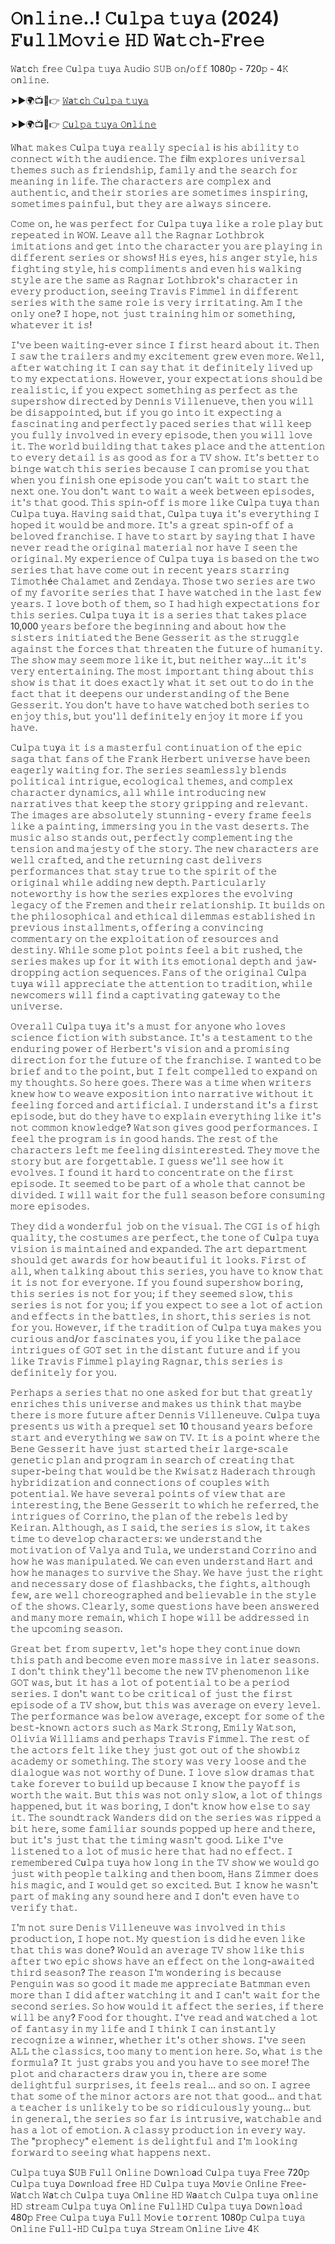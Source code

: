 # 𝙾n𝚕𝚒𝚗𝚎..! 𝙲u𝚕𝚙𝚊 𝚝𝚞y𝚊 (2024) 𝙵u𝚕𝚕𝙼𝚘𝚟𝚒𝚎 𝙷𝙳 𝚆a𝚝𝚌𝚑-𝙵r𝚎𝚎 

𝚆a𝚝c𝚑 𝚏r𝚎𝚎 𝙲u𝚕𝚙𝚊 𝚝𝚞y𝚊 𝙰𝚞𝚍i𝚘 𝚂𝚄𝙱 𝚘𝚗/𝚘𝚏𝚏 1080𝚙 - 720𝚙 - 4𝙺 𝚘n𝚕𝚒𝚗𝚎.

➤►🌍📺📱👉  [𝚆a𝚝c𝚑 𝙲u𝚕𝚙𝚊 𝚝𝚞y𝚊](https://tinyurl.com/32cay7vc)

➤►🌍📺📱👉  [𝙲u𝚕𝚙𝚊 𝚝𝚞y𝚊 𝙾n𝚕𝚒𝚗𝚎](https://tinyurl.com/32cay7vc)

𝚆h𝚊𝚝 𝚖𝚊𝚔𝚎𝚜 𝙲u𝚕𝚙𝚊 𝚝𝚞y𝚊 𝚛𝚎𝚊𝚕𝚕𝚢 𝚜𝚙𝚎𝚌𝚒𝚊𝚕 i𝚜 𝚑i𝚜 𝚊𝚋𝚒𝚕𝚒𝚝𝚢 𝚝𝚘 𝚌𝚘𝚗𝚗𝚎𝚌𝚝 𝚠𝚒𝚝𝚑 𝚝𝚑𝚎 𝚊𝚞𝚍𝚒𝚎𝚗𝚌𝚎. 𝚃𝚑𝚎 𝚏il𝚖 𝚎𝚡𝚙𝚕𝚘𝚛𝚎𝚜 𝚞𝚗𝚒𝚟𝚎𝚛𝚜𝚊𝚕 𝚝𝚑𝚎𝚖𝚎𝚜 𝚜𝚞𝚌𝚑 𝚊𝚜 𝚏𝚛𝚒𝚎𝚗𝚍𝚜𝚑𝚒𝚙, 𝚏𝚊𝚖𝚒𝚕𝚢 𝚊𝚗𝚍 𝚝𝚑𝚎 𝚜𝚎𝚊𝚛𝚌𝚑 𝚏𝚘𝚛 𝚖𝚎𝚊𝚗𝚒𝚗𝚐 𝚒𝚗 𝚕𝚒𝚏𝚎. 𝚃𝚑𝚎 𝚌𝚑𝚊𝚛𝚊𝚌𝚝𝚎𝚛𝚜 𝚊𝚛𝚎 𝚌𝚘𝚖𝚙𝚕𝚎𝚡 𝚊𝚗𝚍 𝚊𝚞𝚝𝚑𝚎𝚗𝚝𝚒𝚌, 𝚊𝚗𝚍 𝚝𝚑𝚎𝚒𝚛 𝚜𝚝𝚘𝚛𝚒𝚎𝚜 𝚊𝚛𝚎 𝚜𝚘𝚖𝚎𝚝𝚒𝚖𝚎𝚜 𝚒𝚗𝚜𝚙𝚒𝚛𝚒𝚗𝚐, 𝚜𝚘𝚖𝚎𝚝𝚒𝚖𝚎𝚜 𝚙𝚊𝚒𝚗𝚏𝚞𝚕, 𝚋𝚞𝚝 𝚝𝚑𝚎𝚢 𝚊𝚛𝚎 𝚊𝚕𝚠𝚊𝚢𝚜 𝚜𝚒𝚗𝚌𝚎𝚛𝚎.

𝙲𝚘𝚖𝚎 𝚘𝚗, 𝚑𝚎 𝚠𝚊𝚜 𝚙𝚎𝚛𝚏𝚎𝚌𝚝 𝚏𝚘𝚛 𝙲u𝚕𝚙𝚊 𝚝𝚞y𝚊 𝚕𝚒𝚔𝚎 𝚊 𝚛𝚘𝚕𝚎 𝚙𝚕𝚊𝚢 𝚋𝚞𝚝 𝚛𝚎𝚙𝚎𝚊𝚝𝚎𝚍 𝚒𝚗 𝚆𝙾𝚆. 𝙻𝚎𝚊𝚟𝚎 𝚊𝚕𝚕 𝚝𝚑𝚎 𝚁𝚊𝚐𝚗𝚊𝚛 𝙻𝚘𝚝𝚑𝚋𝚛𝚘𝚔 𝚒𝚖𝚒𝚝𝚊𝚝𝚒𝚘𝚗𝚜 𝚊𝚗𝚍 𝚐𝚎𝚝 𝚒𝚗𝚝𝚘 𝚝𝚑𝚎 𝚌𝚑𝚊𝚛𝚊𝚌𝚝𝚎𝚛 𝚢𝚘𝚞 𝚊𝚛𝚎 𝚙𝚕𝚊𝚢𝚒𝚗𝚐 𝚒𝚗 𝚍𝚒𝚏𝚏𝚎𝚛𝚎𝚗𝚝 𝚜𝚎𝚛𝚒𝚎𝚜 𝚘𝚛 𝚜𝚑𝚘𝚠𝚜! 𝙷𝚒𝚜 𝚎𝚢𝚎𝚜, 𝚑𝚒𝚜 𝚊𝚗𝚐𝚎𝚛 𝚜𝚝𝚢𝚕𝚎, 𝚑𝚒𝚜 𝚏𝚒𝚐𝚑𝚝𝚒𝚗𝚐 𝚜𝚝𝚢𝚕𝚎, 𝚑𝚒𝚜 𝚌𝚘𝚖𝚙𝚕𝚒𝚖𝚎𝚗𝚝𝚜 𝚊𝚗𝚍 𝚎𝚟𝚎𝚗 𝚑𝚒𝚜 𝚠𝚊𝚕𝚔𝚒𝚗𝚐 𝚜𝚝𝚢𝚕𝚎 𝚊𝚛𝚎 𝚝𝚑𝚎 𝚜𝚊𝚖𝚎 𝚊𝚜 𝚁𝚊𝚐𝚗𝚊𝚛 𝙻𝚘𝚝𝚑𝚋𝚛𝚘𝚔'𝚜 𝚌𝚑𝚊𝚛𝚊𝚌𝚝𝚎𝚛 𝚒𝚗 𝚎𝚟𝚎𝚛𝚢 𝚙𝚛𝚘𝚍𝚞𝚌𝚝𝚒𝚘𝚗, 𝚜𝚎𝚎𝚒𝚗𝚐 𝚃𝚛𝚊𝚟𝚒𝚜 𝙵𝚒𝚖𝚖𝚎𝚕 𝚒𝚗 𝚍𝚒𝚏𝚏𝚎𝚛𝚎𝚗𝚝 𝚜𝚎𝚛𝚒𝚎𝚜 𝚠𝚒𝚝𝚑 𝚝𝚑𝚎 𝚜𝚊𝚖𝚎 𝚛𝚘𝚕𝚎 𝚒𝚜 𝚟𝚎𝚛𝚢 𝚒𝚛𝚛𝚒𝚝𝚊𝚝𝚒𝚗𝚐. 𝙰𝚖 𝙸 𝚝𝚑𝚎 𝚘𝚗𝚕𝚢 𝚘𝚗𝚎? 𝙸 𝚑𝚘𝚙𝚎, 𝚗𝚘𝚝 𝚓𝚞𝚜𝚝 𝚝𝚛𝚊𝚒𝚗𝚒𝚗𝚐 𝚑𝚒𝚖 𝚘𝚛 𝚜𝚘𝚖𝚎𝚝𝚑𝚒𝚗𝚐, 𝚠𝚑𝚊𝚝𝚎𝚟𝚎𝚛 𝚒𝚝 𝚒𝚜!

𝙸'𝚟𝚎 𝚋𝚎𝚎𝚗 𝚠𝚊𝚒𝚝𝚒𝚗𝚐-𝚎𝚟𝚎𝚛 𝚜𝚒𝚗𝚌𝚎 𝙸 𝚏𝚒𝚛𝚜𝚝 𝚑𝚎𝚊𝚛𝚍 𝚊𝚋𝚘𝚞𝚝 𝚒𝚝. 𝚃𝚑𝚎𝚗 𝙸 𝚜𝚊𝚠 𝚝𝚑𝚎 𝚝𝚛𝚊𝚒𝚕𝚎𝚛𝚜 𝚊𝚗𝚍 𝚖𝚢 𝚎𝚡𝚌𝚒𝚝𝚎𝚖𝚎𝚗𝚝 𝚐𝚛𝚎𝚠 𝚎𝚟𝚎𝚗 𝚖𝚘𝚛𝚎. 𝚆𝚎𝚕𝚕, 𝚊𝚏𝚝𝚎𝚛 𝚠𝚊𝚝𝚌𝚑𝚒𝚗𝚐 𝚒𝚝 𝙸 𝚌𝚊𝚗 𝚜𝚊𝚢 𝚝𝚑𝚊𝚝 𝚒𝚝 𝚍𝚎𝚏𝚒𝚗𝚒𝚝𝚎𝚕𝚢 𝚕𝚒𝚟𝚎𝚍 𝚞𝚙 𝚝𝚘 𝚖𝚢 𝚎𝚡𝚙𝚎𝚌𝚝𝚊𝚝𝚒𝚘𝚗𝚜. 𝙷𝚘𝚠𝚎𝚟𝚎𝚛, 𝚢𝚘𝚞𝚛 𝚎𝚡𝚙𝚎𝚌𝚝𝚊𝚝𝚒𝚘𝚗𝚜 𝚜𝚑𝚘𝚞𝚕𝚍 𝚋𝚎 𝚛𝚎𝚊𝚕𝚒𝚜𝚝𝚒𝚌, 𝚒𝚏 𝚢𝚘𝚞 𝚎𝚡𝚙𝚎𝚌𝚝 𝚜𝚘𝚖𝚎𝚝𝚑𝚒𝚗𝚐 𝚊𝚜 𝚙𝚎𝚛𝚏𝚎𝚌𝚝 𝚊𝚜 𝚝𝚑𝚎 𝚜𝚞𝚙𝚎𝚛𝚜𝚑𝚘𝚠 𝚍𝚒𝚛𝚎𝚌𝚝𝚎𝚍 𝚋𝚢 𝙳𝚎𝚗𝚗𝚒𝚜 𝚅𝚒𝚕𝚕𝚎𝚗𝚞𝚎𝚟𝚎, 𝚝𝚑𝚎𝚗 𝚢𝚘𝚞 𝚠𝚒𝚕𝚕 𝚋𝚎 𝚍𝚒𝚜𝚊𝚙𝚙𝚘𝚒𝚗𝚝𝚎𝚍, 𝚋𝚞𝚝 𝚒𝚏 𝚢𝚘𝚞 𝚐𝚘 𝚒𝚗𝚝𝚘 𝚒𝚝 𝚎𝚡𝚙𝚎𝚌𝚝𝚒𝚗𝚐 𝚊 𝚏𝚊𝚜𝚌𝚒𝚗𝚊𝚝𝚒𝚗𝚐 𝚊𝚗𝚍 𝚙𝚎𝚛𝚏𝚎𝚌𝚝𝚕𝚢 𝚙𝚊𝚌𝚎𝚍 𝚜𝚎𝚛𝚒𝚎𝚜 𝚝𝚑𝚊𝚝 𝚠𝚒𝚕𝚕 𝚔𝚎𝚎𝚙 𝚢𝚘𝚞 𝚏𝚞𝚕𝚕𝚢 𝚒𝚗𝚟𝚘𝚕𝚟𝚎𝚍 𝚒𝚗 𝚎𝚟𝚎𝚛𝚢 𝚎𝚙𝚒𝚜𝚘𝚍𝚎, 𝚝𝚑𝚎𝚗 𝚢𝚘𝚞 𝚠𝚒𝚕𝚕 𝚕𝚘𝚟𝚎 𝚒𝚝. 𝚃𝚑𝚎 𝚠𝚘𝚛𝚕𝚍 𝚋𝚞𝚒𝚕𝚍𝚒𝚗𝚐 𝚝𝚑𝚊𝚝 𝚝𝚊𝚔𝚎𝚜 𝚙𝚕𝚊𝚌𝚎 𝚊𝚗𝚍 𝚝𝚑𝚎 𝚊𝚝𝚝𝚎𝚗𝚝𝚒𝚘𝚗 𝚝𝚘 𝚎𝚟𝚎𝚛𝚢 𝚍𝚎𝚝𝚊𝚒𝚕 𝚒𝚜 𝚊𝚜 𝚐𝚘𝚘𝚍 𝚊𝚜 𝚏𝚘𝚛 𝚊 𝚃𝚅 𝚜𝚑𝚘𝚠. 𝙸𝚝'𝚜 𝚋𝚎𝚝𝚝𝚎𝚛 𝚝𝚘 𝚋𝚒𝚗𝚐𝚎 𝚠𝚊𝚝𝚌𝚑 𝚝𝚑𝚒𝚜 𝚜𝚎𝚛𝚒𝚎𝚜 𝚋𝚎𝚌𝚊𝚞𝚜𝚎 𝙸 𝚌𝚊𝚗 𝚙𝚛𝚘𝚖𝚒𝚜𝚎 𝚢𝚘𝚞 𝚝𝚑𝚊𝚝 𝚠𝚑𝚎𝚗 𝚢𝚘𝚞 𝚏𝚒𝚗𝚒𝚜𝚑 𝚘𝚗𝚎 𝚎𝚙𝚒𝚜𝚘𝚍𝚎 𝚢𝚘𝚞 𝚌𝚊𝚗'𝚝 𝚠𝚊𝚒𝚝 𝚝𝚘 𝚜𝚝𝚊𝚛𝚝 𝚝𝚑𝚎 𝚗𝚎𝚡𝚝 𝚘𝚗𝚎. 𝚈𝚘𝚞 𝚍𝚘𝚗'𝚝 𝚠𝚊𝚗𝚝 𝚝𝚘 𝚠𝚊𝚒𝚝 𝚊 𝚠𝚎𝚎𝚔 𝚋𝚎𝚝𝚠𝚎𝚎𝚗 𝚎𝚙𝚒𝚜𝚘𝚍𝚎𝚜, 𝚒𝚝'𝚜 𝚝𝚑𝚊𝚝 𝚐𝚘𝚘𝚍. 𝚃𝚑𝚒𝚜 𝚜𝚙𝚒𝚗-𝚘𝚏𝚏 𝚒𝚜 𝚖𝚘𝚛𝚎 𝚕𝚒𝚔𝚎 𝙲u𝚕𝚙𝚊 𝚝𝚞y𝚊 𝚝𝚑𝚊𝚗 𝙲u𝚕𝚙𝚊 𝚝𝚞y𝚊. 𝙷𝚊𝚟𝚒𝚗𝚐 𝚜𝚊𝚒𝚍 𝚝𝚑𝚊𝚝, 𝙲u𝚕𝚙𝚊 𝚝𝚞y𝚊 𝚒𝚝'𝚜 𝚎𝚟𝚎𝚛𝚢𝚝𝚑𝚒𝚗𝚐 𝙸 𝚑𝚘𝚙𝚎𝚍 𝚒𝚝 𝚠𝚘𝚞𝚕𝚍 𝚋𝚎 𝚊𝚗𝚍 𝚖𝚘𝚛𝚎. 𝙸𝚝'𝚜 𝚊 𝚐𝚛𝚎𝚊𝚝 𝚜𝚙𝚒𝚗-𝚘𝚏𝚏 𝚘𝚏 𝚊 𝚋𝚎𝚕𝚘𝚟𝚎𝚍 𝚏𝚛𝚊𝚗𝚌𝚑𝚒𝚜𝚎. 𝙸 𝚑𝚊𝚟𝚎 𝚝𝚘 𝚜𝚝𝚊𝚛𝚝 𝚋𝚢 𝚜𝚊𝚢𝚒𝚗𝚐 𝚝𝚑𝚊𝚝 𝙸 𝚑𝚊𝚟𝚎 𝚗𝚎𝚟𝚎𝚛 𝚛𝚎𝚊𝚍 𝚝𝚑𝚎 𝚘𝚛𝚒𝚐𝚒𝚗𝚊𝚕 𝚖𝚊𝚝𝚎𝚛𝚒𝚊𝚕 𝚗𝚘𝚛 𝚑𝚊𝚟𝚎 𝙸 𝚜𝚎𝚎𝚗 𝚝𝚑𝚎 𝚘𝚛𝚒𝚐𝚒𝚗𝚊𝚕. 𝙼𝚢 𝚎𝚡𝚙𝚎𝚛𝚒𝚎𝚗𝚌𝚎 𝚘𝚏 𝙲u𝚕𝚙𝚊 𝚝𝚞y𝚊 𝚒𝚜 𝚋𝚊𝚜𝚎𝚍 𝚘𝚗 𝚝𝚑𝚎 𝚝𝚠𝚘 𝚜𝚎𝚛𝚒𝚎𝚜 𝚝𝚑𝚊𝚝 𝚑𝚊𝚟𝚎 𝚌𝚘𝚖𝚎 𝚘𝚞𝚝 𝚒𝚗 𝚛𝚎𝚌𝚎𝚗𝚝 𝚢𝚎𝚊𝚛𝚜 𝚜𝚝𝚊𝚛𝚛𝚒𝚗𝚐 𝚃𝚒𝚖𝚘𝚝𝚑é𝚎 𝙲𝚑𝚊𝚕𝚊𝚖𝚎𝚝 𝚊𝚗𝚍 𝚉𝚎𝚗𝚍𝚊𝚢𝚊. 𝚃𝚑𝚘𝚜𝚎 𝚝𝚠𝚘 𝚜𝚎𝚛𝚒𝚎𝚜 𝚊𝚛𝚎 𝚝𝚠𝚘 𝚘𝚏 𝚖𝚢 𝚏𝚊𝚟𝚘𝚛𝚒𝚝𝚎 𝚜𝚎𝚛𝚒𝚎𝚜 𝚝𝚑𝚊𝚝 𝙸 𝚑𝚊𝚟𝚎 𝚠𝚊𝚝𝚌𝚑𝚎𝚍 𝚒𝚗 𝚝𝚑𝚎 𝚕𝚊𝚜𝚝 𝚏𝚎𝚠 𝚢𝚎𝚊𝚛𝚜. 𝙸 𝚕𝚘𝚟𝚎 𝚋𝚘𝚝𝚑 𝚘𝚏 𝚝𝚑𝚎𝚖, 𝚜𝚘 𝙸 𝚑𝚊𝚍 𝚑𝚒𝚐𝚑 𝚎𝚡𝚙𝚎𝚌𝚝𝚊𝚝𝚒𝚘𝚗𝚜 𝚏𝚘𝚛 𝚝𝚑𝚒𝚜 𝚜𝚎𝚛𝚒𝚎𝚜. 𝙲u𝚕𝚙𝚊 𝚝𝚞y𝚊 𝚒𝚝 𝚒𝚜 𝚊 𝚜𝚎𝚛𝚒𝚎𝚜 𝚝𝚑𝚊𝚝 𝚝𝚊𝚔𝚎𝚜 𝚙𝚕𝚊𝚌𝚎 10,000 𝚢𝚎𝚊𝚛𝚜 𝚋𝚎𝚏𝚘𝚛𝚎 𝚝𝚑𝚎 𝚋𝚎𝚐𝚒𝚗𝚗𝚒𝚗𝚐 𝚊𝚗𝚍 𝚊𝚋𝚘𝚞𝚝 𝚑𝚘𝚠 𝚝𝚑𝚎 𝚜𝚒𝚜𝚝𝚎𝚛𝚜 𝚒𝚗𝚒𝚝𝚒𝚊𝚝𝚎𝚍 𝚝𝚑𝚎 𝙱𝚎𝚗𝚎 𝙶𝚎𝚜𝚜𝚎𝚛𝚒𝚝 𝚊𝚜 𝚝𝚑𝚎 𝚜𝚝𝚛𝚞𝚐𝚐𝚕𝚎 𝚊𝚐𝚊𝚒𝚗𝚜𝚝 𝚝𝚑𝚎 𝚏𝚘𝚛𝚌𝚎𝚜 𝚝𝚑𝚊𝚝 𝚝𝚑𝚛𝚎𝚊𝚝𝚎𝚗 𝚝𝚑𝚎 𝚏𝚞𝚝𝚞𝚛𝚎 𝚘𝚏 𝚑𝚞𝚖𝚊𝚗𝚒𝚝𝚢. 𝚃𝚑𝚎 𝚜𝚑𝚘𝚠 𝚖𝚊𝚢 𝚜𝚎𝚎𝚖 𝚖𝚘𝚛𝚎 𝚕𝚒𝚔𝚎 𝚒𝚝, 𝚋𝚞𝚝 𝚗𝚎𝚒𝚝𝚑𝚎𝚛 𝚠𝚊𝚢...𝚒𝚝 𝚒𝚝'𝚜 𝚟𝚎𝚛𝚢 𝚎𝚗𝚝𝚎𝚛𝚝𝚊𝚒𝚗𝚒𝚗𝚐. 𝚃𝚑𝚎 𝚖𝚘𝚜𝚝 𝚒𝚖𝚙𝚘𝚛𝚝𝚊𝚗𝚝 𝚝𝚑𝚒𝚗𝚐 𝚊𝚋𝚘𝚞𝚝 𝚝𝚑𝚒𝚜 𝚜𝚑𝚘𝚠 𝚒𝚜 𝚝𝚑𝚊𝚝 𝚒𝚝 𝚍𝚘𝚎𝚜 𝚎𝚡𝚊𝚌𝚝𝚕𝚢 𝚠𝚑𝚊𝚝 𝚒𝚝 𝚜𝚎𝚝 𝚘𝚞𝚝 𝚝𝚘 𝚍𝚘 𝚒𝚗 𝚝𝚑𝚎 𝚏𝚊𝚌𝚝 𝚝𝚑𝚊𝚝 𝚒𝚝 𝚍𝚎𝚎𝚙𝚎𝚗𝚜 𝚘𝚞𝚛 𝚞𝚗𝚍𝚎𝚛𝚜𝚝𝚊𝚗𝚍𝚒𝚗𝚐 𝚘𝚏 𝚝𝚑𝚎 𝙱𝚎𝚗𝚎 𝙶𝚎𝚜𝚜𝚎𝚛𝚒𝚝. 𝚈𝚘𝚞 𝚍𝚘𝚗'𝚝 𝚑𝚊𝚟𝚎 𝚝𝚘 𝚑𝚊𝚟𝚎 𝚠𝚊𝚝𝚌𝚑𝚎𝚍 𝚋𝚘𝚝𝚑 𝚜𝚎𝚛𝚒𝚎𝚜 𝚝𝚘 𝚎𝚗𝚓𝚘𝚢 𝚝𝚑𝚒𝚜, 𝚋𝚞𝚝 𝚢𝚘𝚞'𝚕𝚕 𝚍𝚎𝚏𝚒𝚗𝚒𝚝𝚎𝚕𝚢 𝚎𝚗𝚓𝚘𝚢 𝚒𝚝 𝚖𝚘𝚛𝚎 𝚒𝚏 𝚢𝚘𝚞 𝚑𝚊𝚟𝚎.

𝙲u𝚕𝚙𝚊 𝚝𝚞y𝚊 𝚒𝚝 𝚒𝚜 𝚊 𝚖𝚊𝚜𝚝𝚎𝚛𝚏𝚞𝚕 𝚌𝚘𝚗𝚝𝚒𝚗𝚞𝚊𝚝𝚒𝚘𝚗 𝚘𝚏 𝚝𝚑𝚎 𝚎𝚙𝚒𝚌 𝚜𝚊𝚐𝚊 𝚝𝚑𝚊𝚝 𝚏𝚊𝚗𝚜 𝚘𝚏 𝚝𝚑𝚎 𝙵𝚛𝚊𝚗𝚔 𝙷𝚎𝚛𝚋𝚎𝚛𝚝 𝚞𝚗𝚒𝚟𝚎𝚛𝚜𝚎 𝚑𝚊𝚟𝚎 𝚋𝚎𝚎𝚗 𝚎𝚊𝚐𝚎𝚛𝚕𝚢 𝚠𝚊𝚒𝚝𝚒𝚗𝚐 𝚏𝚘𝚛. 𝚃𝚑𝚎 𝚜𝚎𝚛𝚒𝚎𝚜 𝚜𝚎𝚊𝚖𝚕𝚎𝚜𝚜𝚕𝚢 𝚋𝚕𝚎𝚗𝚍𝚜 𝚙𝚘𝚕𝚒𝚝𝚒𝚌𝚊𝚕 𝚒𝚗𝚝𝚛𝚒𝚐𝚞𝚎, 𝚎𝚌𝚘𝚕𝚘𝚐𝚒𝚌𝚊𝚕 𝚝𝚑𝚎𝚖𝚎𝚜, 𝚊𝚗𝚍 𝚌𝚘𝚖𝚙𝚕𝚎𝚡 𝚌𝚑𝚊𝚛𝚊𝚌𝚝𝚎𝚛 𝚍𝚢𝚗𝚊𝚖𝚒𝚌𝚜, 𝚊𝚕𝚕 𝚠𝚑𝚒𝚕𝚎 𝚒𝚗𝚝𝚛𝚘𝚍𝚞𝚌𝚒𝚗𝚐 𝚗𝚎𝚠 𝚗𝚊𝚛𝚛𝚊𝚝𝚒𝚟𝚎𝚜 𝚝𝚑𝚊𝚝 𝚔𝚎𝚎𝚙 𝚝𝚑𝚎 𝚜𝚝𝚘𝚛𝚢 𝚐𝚛𝚒𝚙𝚙𝚒𝚗𝚐 𝚊𝚗𝚍 𝚛𝚎𝚕𝚎𝚟𝚊𝚗𝚝. 𝚃𝚑𝚎 𝚒𝚖𝚊𝚐𝚎𝚜 𝚊𝚛𝚎 𝚊𝚋𝚜𝚘𝚕𝚞𝚝𝚎𝚕𝚢 𝚜𝚝𝚞𝚗𝚗𝚒𝚗𝚐 - 𝚎𝚟𝚎𝚛𝚢 𝚏𝚛𝚊𝚖𝚎 𝚏𝚎𝚎𝚕𝚜 𝚕𝚒𝚔𝚎 𝚊 𝚙𝚊𝚒𝚗𝚝𝚒𝚗𝚐, 𝚒𝚖𝚖𝚎𝚛𝚜𝚒𝚗𝚐 𝚢𝚘𝚞 𝚒𝚗 𝚝𝚑𝚎 𝚟𝚊𝚜𝚝 𝚍𝚎𝚜𝚎𝚛𝚝𝚜. 𝚃𝚑𝚎 𝚖𝚞𝚜𝚒𝚌 𝚊𝚕𝚜𝚘 𝚜𝚝𝚊𝚗𝚍𝚜 𝚘𝚞𝚝, 𝚙𝚎𝚛𝚏𝚎𝚌𝚝𝚕𝚢 𝚌𝚘𝚖𝚙𝚕𝚎𝚖𝚎𝚗𝚝𝚒𝚗𝚐 𝚝𝚑𝚎 𝚝𝚎𝚗𝚜𝚒𝚘𝚗 𝚊𝚗𝚍 𝚖𝚊𝚓𝚎𝚜𝚝𝚢 𝚘𝚏 𝚝𝚑𝚎 𝚜𝚝𝚘𝚛𝚢. 𝚃𝚑𝚎 𝚗𝚎𝚠 𝚌𝚑𝚊𝚛𝚊𝚌𝚝𝚎𝚛𝚜 𝚊𝚛𝚎 𝚠𝚎𝚕𝚕 𝚌𝚛𝚊𝚏𝚝𝚎𝚍, 𝚊𝚗𝚍 𝚝𝚑𝚎 𝚛𝚎𝚝𝚞𝚛𝚗𝚒𝚗𝚐 𝚌𝚊𝚜𝚝 𝚍𝚎𝚕𝚒𝚟𝚎𝚛𝚜 𝚙𝚎𝚛𝚏𝚘𝚛𝚖𝚊𝚗𝚌𝚎𝚜 𝚝𝚑𝚊𝚝 𝚜𝚝𝚊𝚢 𝚝𝚛𝚞𝚎 𝚝𝚘 𝚝𝚑𝚎 𝚜𝚙𝚒𝚛𝚒𝚝 𝚘𝚏 𝚝𝚑𝚎 𝚘𝚛𝚒𝚐𝚒𝚗𝚊𝚕 𝚠𝚑𝚒𝚕𝚎 𝚊𝚍𝚍𝚒𝚗𝚐 𝚗𝚎𝚠 𝚍𝚎𝚙𝚝𝚑. 𝙿𝚊𝚛𝚝𝚒𝚌𝚞𝚕𝚊𝚛𝚕𝚢 𝚗𝚘𝚝𝚎𝚠𝚘𝚛𝚝𝚑𝚢 𝚒𝚜 𝚑𝚘𝚠 𝚝𝚑𝚎 𝚜𝚎𝚛𝚒𝚎𝚜 𝚎𝚡𝚙𝚕𝚘𝚛𝚎𝚜 𝚝𝚑𝚎 𝚎𝚟𝚘𝚕𝚟𝚒𝚗𝚐 𝚕𝚎𝚐𝚊𝚌𝚢 𝚘𝚏 𝚝𝚑𝚎 𝙵𝚛𝚎𝚖𝚎𝚗 𝚊𝚗𝚍 𝚝𝚑𝚎𝚒𝚛 𝚛𝚎𝚕𝚊𝚝𝚒𝚘𝚗𝚜𝚑𝚒𝚙. 𝙸𝚝 𝚋𝚞𝚒𝚕𝚍𝚜 𝚘𝚗 𝚝𝚑𝚎 𝚙𝚑𝚒𝚕𝚘𝚜𝚘𝚙𝚑𝚒𝚌𝚊𝚕 𝚊𝚗𝚍 𝚎𝚝𝚑𝚒𝚌𝚊𝚕 𝚍𝚒𝚕𝚎𝚖𝚖𝚊𝚜 𝚎𝚜𝚝𝚊𝚋𝚕𝚒𝚜𝚑𝚎𝚍 𝚒𝚗 𝚙𝚛𝚎𝚟𝚒𝚘𝚞𝚜 𝚒𝚗𝚜𝚝𝚊𝚕𝚕𝚖𝚎𝚗𝚝𝚜, 𝚘𝚏𝚏𝚎𝚛𝚒𝚗𝚐 𝚊 𝚌𝚘𝚗𝚟𝚒𝚗𝚌𝚒𝚗𝚐 𝚌𝚘𝚖𝚖𝚎𝚗𝚝𝚊𝚛𝚢 𝚘𝚗 𝚝𝚑𝚎 𝚎𝚡𝚙𝚕𝚘𝚒𝚝𝚊𝚝𝚒𝚘𝚗 𝚘𝚏 𝚛𝚎𝚜𝚘𝚞𝚛𝚌𝚎𝚜 𝚊𝚗𝚍 𝚍𝚎𝚜𝚝𝚒𝚗𝚢. 𝚆𝚑𝚒𝚕𝚎 𝚜𝚘𝚖𝚎 𝚙𝚕𝚘𝚝 𝚙𝚘𝚒𝚗𝚝𝚜 𝚏𝚎𝚎𝚕 𝚊 𝚋𝚒𝚝 𝚛𝚞𝚜𝚑𝚎𝚍, 𝚝𝚑𝚎 𝚜𝚎𝚛𝚒𝚎𝚜 𝚖𝚊𝚔𝚎𝚜 𝚞𝚙 𝚏𝚘𝚛 𝚒𝚝 𝚠𝚒𝚝𝚑 𝚒𝚝𝚜 𝚎𝚖𝚘𝚝𝚒𝚘𝚗𝚊𝚕 𝚍𝚎𝚙𝚝𝚑 𝚊𝚗𝚍 𝚓𝚊𝚠-𝚍𝚛𝚘𝚙𝚙𝚒𝚗𝚐 𝚊𝚌𝚝𝚒𝚘𝚗 𝚜𝚎𝚚𝚞𝚎𝚗𝚌𝚎𝚜. 𝙵𝚊𝚗𝚜 𝚘𝚏 𝚝𝚑𝚎 𝚘𝚛𝚒𝚐𝚒𝚗𝚊𝚕 𝙲u𝚕𝚙𝚊 𝚝𝚞y𝚊 𝚠𝚒𝚕𝚕 𝚊𝚙𝚙𝚛𝚎𝚌𝚒𝚊𝚝𝚎 𝚝𝚑𝚎 𝚊𝚝𝚝𝚎𝚗𝚝𝚒𝚘𝚗 𝚝𝚘 𝚝𝚛𝚊𝚍𝚒𝚝𝚒𝚘𝚗, 𝚠𝚑𝚒𝚕𝚎 𝚗𝚎𝚠𝚌𝚘𝚖𝚎𝚛𝚜 𝚠𝚒𝚕𝚕 𝚏𝚒𝚗𝚍 𝚊 𝚌𝚊𝚙𝚝𝚒𝚟𝚊𝚝𝚒𝚗𝚐 𝚐𝚊𝚝𝚎𝚠𝚊𝚢 𝚝𝚘 𝚝𝚑𝚎 𝚞𝚗𝚒𝚟𝚎𝚛𝚜𝚎.

𝙾𝚟𝚎𝚛𝚊𝚕𝚕 𝙲u𝚕𝚙𝚊 𝚝𝚞y𝚊 𝚒𝚝'𝚜 𝚊 𝚖𝚞𝚜𝚝 𝚏𝚘𝚛 𝚊𝚗𝚢𝚘𝚗𝚎 𝚠𝚑𝚘 𝚕𝚘𝚟𝚎𝚜 𝚜𝚌𝚒𝚎𝚗𝚌𝚎 𝚏𝚒𝚌𝚝𝚒𝚘𝚗 𝚠𝚒𝚝𝚑 𝚜𝚞𝚋𝚜𝚝𝚊𝚗𝚌𝚎. 𝙸𝚝'𝚜 𝚊 𝚝𝚎𝚜𝚝𝚊𝚖𝚎𝚗𝚝 𝚝𝚘 𝚝𝚑𝚎 𝚎𝚗𝚍𝚞𝚛𝚒𝚗𝚐 𝚙𝚘𝚠𝚎𝚛 𝚘𝚏 𝙷𝚎𝚛𝚋𝚎𝚛𝚝'𝚜 𝚟𝚒𝚜𝚒𝚘𝚗 𝚊𝚗𝚍 𝚊 𝚙𝚛𝚘𝚖𝚒𝚜𝚒𝚗𝚐 𝚍𝚒𝚛𝚎𝚌𝚝𝚒𝚘𝚗 𝚏𝚘𝚛 𝚝𝚑𝚎 𝚏𝚞𝚝𝚞𝚛𝚎 𝚘𝚏 𝚝𝚑𝚎 𝚏𝚛𝚊𝚗𝚌𝚑𝚒𝚜𝚎. 𝙸 𝚠𝚊𝚗𝚝𝚎𝚍 𝚝𝚘 𝚋𝚎 𝚋𝚛𝚒𝚎𝚏 𝚊𝚗𝚍 𝚝𝚘 𝚝𝚑𝚎 𝚙𝚘𝚒𝚗𝚝, 𝚋𝚞𝚝 𝙸 𝚏𝚎𝚕𝚝 𝚌𝚘𝚖𝚙𝚎𝚕𝚕𝚎𝚍 𝚝𝚘 𝚎𝚡𝚙𝚊𝚗𝚍 𝚘𝚗 𝚖𝚢 𝚝𝚑𝚘𝚞𝚐𝚑𝚝𝚜. 𝚂𝚘 𝚑𝚎𝚛𝚎 𝚐𝚘𝚎𝚜. 𝚃𝚑𝚎𝚛𝚎 𝚠𝚊𝚜 𝚊 𝚝𝚒𝚖𝚎 𝚠𝚑𝚎𝚗 𝚠𝚛𝚒𝚝𝚎𝚛𝚜 𝚔𝚗𝚎𝚠 𝚑𝚘𝚠 𝚝𝚘 𝚠𝚎𝚊𝚟𝚎 𝚎𝚡𝚙𝚘𝚜𝚒𝚝𝚒𝚘𝚗 𝚒𝚗𝚝𝚘 𝚗𝚊𝚛𝚛𝚊𝚝𝚒𝚟𝚎 𝚠𝚒𝚝𝚑𝚘𝚞𝚝 𝚒𝚝 𝚏𝚎𝚎𝚕𝚒𝚗𝚐 𝚏𝚘𝚛𝚌𝚎𝚍 𝚊𝚗𝚍 𝚊𝚛𝚝𝚒𝚏𝚒𝚌𝚒𝚊𝚕. 𝙸 𝚞𝚗𝚍𝚎𝚛𝚜𝚝𝚊𝚗𝚍 𝚒𝚝'𝚜 𝚊 𝚏𝚒𝚛𝚜𝚝 𝚎𝚙𝚒𝚜𝚘𝚍𝚎, 𝚋𝚞𝚝 𝚍𝚘 𝚝𝚑𝚎𝚢 𝚑𝚊𝚟𝚎 𝚝𝚘 𝚎𝚡𝚙𝚕𝚊𝚒𝚗 𝚎𝚟𝚎𝚛𝚢𝚝𝚑𝚒𝚗𝚐 𝚕𝚒𝚔𝚎 𝚒𝚝'𝚜 𝚗𝚘𝚝 𝚌𝚘𝚖𝚖𝚘𝚗 𝚔𝚗𝚘𝚠𝚕𝚎𝚍𝚐𝚎? 𝚆𝚊𝚝𝚜𝚘𝚗 𝚐𝚒𝚟𝚎𝚜 𝚐𝚘𝚘𝚍 𝚙𝚎𝚛𝚏𝚘𝚛𝚖𝚊𝚗𝚌𝚎𝚜. 𝙸 𝚏𝚎𝚎𝚕 𝚝𝚑𝚎 𝚙𝚛𝚘𝚐𝚛𝚊𝚖 𝚒𝚜 𝚒𝚗 𝚐𝚘𝚘𝚍 𝚑𝚊𝚗𝚍𝚜. 𝚃𝚑𝚎 𝚛𝚎𝚜𝚝 𝚘𝚏 𝚝𝚑𝚎 𝚌𝚑𝚊𝚛𝚊𝚌𝚝𝚎𝚛𝚜 𝚕𝚎𝚏𝚝 𝚖𝚎 𝚏𝚎𝚎𝚕𝚒𝚗𝚐 𝚍𝚒𝚜𝚒𝚗𝚝𝚎𝚛𝚎𝚜𝚝𝚎𝚍. 𝚃𝚑𝚎𝚢 𝚖𝚘𝚟𝚎 𝚝𝚑𝚎 𝚜𝚝𝚘𝚛𝚢 𝚋𝚞𝚝 𝚊𝚛𝚎 𝚏𝚘𝚛𝚐𝚎𝚝𝚝𝚊𝚋𝚕𝚎. 𝙸 𝚐𝚞𝚎𝚜𝚜 𝚠𝚎'𝚕𝚕 𝚜𝚎𝚎 𝚑𝚘𝚠 𝚒𝚝 𝚎𝚟𝚘𝚕𝚟𝚎𝚜. 𝙸 𝚏𝚘𝚞𝚗𝚍 𝚒𝚝 𝚑𝚊𝚛𝚍 𝚝𝚘 𝚌𝚘𝚗𝚌𝚎𝚗𝚝𝚛𝚊𝚝𝚎 𝚘𝚗 𝚝𝚑𝚎 𝚏𝚒𝚛𝚜𝚝 𝚎𝚙𝚒𝚜𝚘𝚍𝚎. 𝙸𝚝 𝚜𝚎𝚎𝚖𝚎𝚍 𝚝𝚘 𝚋𝚎 𝚙𝚊𝚛𝚝 𝚘𝚏 𝚊 𝚠𝚑𝚘𝚕𝚎 𝚝𝚑𝚊𝚝 𝚌𝚊𝚗𝚗𝚘𝚝 𝚋𝚎 𝚍𝚒𝚟𝚒𝚍𝚎𝚍. 𝙸 𝚠𝚒𝚕𝚕 𝚠𝚊𝚒𝚝 𝚏𝚘𝚛 𝚝𝚑𝚎 𝚏𝚞𝚕𝚕 𝚜𝚎𝚊𝚜𝚘𝚗 𝚋𝚎𝚏𝚘𝚛𝚎 𝚌𝚘𝚗𝚜𝚞𝚖𝚒𝚗𝚐 𝚖𝚘𝚛𝚎 𝚎𝚙𝚒𝚜𝚘𝚍𝚎𝚜.

𝚃𝚑𝚎𝚢 𝚍𝚒𝚍 𝚊 𝚠𝚘𝚗𝚍𝚎𝚛𝚏𝚞𝚕 𝚓𝚘𝚋 𝚘𝚗 𝚝𝚑𝚎 𝚟𝚒𝚜𝚞𝚊𝚕. 𝚃𝚑𝚎 𝙲𝙶𝙸 𝚒𝚜 𝚘𝚏 𝚑𝚒𝚐𝚑 𝚚𝚞𝚊𝚕𝚒𝚝𝚢, 𝚝𝚑𝚎 𝚌𝚘𝚜𝚝𝚞𝚖𝚎𝚜 𝚊𝚛𝚎 𝚙𝚎𝚛𝚏𝚎𝚌𝚝, 𝚝𝚑𝚎 𝚝𝚘𝚗𝚎 𝚘𝚏 𝙲u𝚕𝚙𝚊 𝚝𝚞y𝚊 𝚟𝚒𝚜𝚒𝚘𝚗 𝚒𝚜 𝚖𝚊𝚒𝚗𝚝𝚊𝚒𝚗𝚎𝚍 𝚊𝚗𝚍 𝚎𝚡𝚙𝚊𝚗𝚍𝚎𝚍. 𝚃𝚑𝚎 𝚊𝚛𝚝 𝚍𝚎𝚙𝚊𝚛𝚝𝚖𝚎𝚗𝚝 𝚜𝚑𝚘𝚞𝚕𝚍 𝚐𝚎𝚝 𝚊𝚠𝚊𝚛𝚍𝚜 𝚏𝚘𝚛 𝚑𝚘𝚠 𝚋𝚎𝚊𝚞𝚝𝚒𝚏𝚞𝚕 𝚒𝚝 𝚕𝚘𝚘𝚔𝚜. 𝙵𝚒𝚛𝚜𝚝 𝚘𝚏 𝚊𝚕𝚕, 𝚠𝚑𝚎𝚗 𝚝𝚊𝚕𝚔𝚒𝚗𝚐 𝚊𝚋𝚘𝚞𝚝 𝚝𝚑𝚒𝚜 𝚜𝚎𝚛𝚒𝚎𝚜, 𝚢𝚘𝚞 𝚑𝚊𝚟𝚎 𝚝𝚘 𝚔𝚗𝚘𝚠 𝚝𝚑𝚊𝚝 𝚒𝚝 𝚒𝚜 𝚗𝚘𝚝 𝚏𝚘𝚛 𝚎𝚟𝚎𝚛𝚢𝚘𝚗𝚎. 𝙸𝚏 𝚢𝚘𝚞 𝚏𝚘𝚞𝚗𝚍 𝚜𝚞𝚙𝚎𝚛𝚜𝚑𝚘𝚠 𝚋𝚘𝚛𝚒𝚗𝚐, 𝚝𝚑𝚒𝚜 𝚜𝚎𝚛𝚒𝚎𝚜 𝚒𝚜 𝚗𝚘𝚝 𝚏𝚘𝚛 𝚢𝚘𝚞; 𝚒𝚏 𝚝𝚑𝚎𝚢 𝚜𝚎𝚎𝚖𝚎𝚍 𝚜𝚕𝚘𝚠, 𝚝𝚑𝚒𝚜 𝚜𝚎𝚛𝚒𝚎𝚜 𝚒𝚜 𝚗𝚘𝚝 𝚏𝚘𝚛 𝚢𝚘𝚞; 𝚒𝚏 𝚢𝚘𝚞 𝚎𝚡𝚙𝚎𝚌𝚝 𝚝𝚘 𝚜𝚎𝚎 𝚊 𝚕𝚘𝚝 𝚘𝚏 𝚊𝚌𝚝𝚒𝚘𝚗 𝚊𝚗𝚍 𝚎𝚏𝚏𝚎𝚌𝚝𝚜 𝚒𝚗 𝚝𝚑𝚎 𝚋𝚊𝚝𝚝𝚕𝚎𝚜, 𝚒𝚗 𝚜𝚑𝚘𝚛𝚝, 𝚝𝚑𝚒𝚜 𝚜𝚎𝚛𝚒𝚎𝚜 𝚒𝚜 𝚗𝚘𝚝 𝚏𝚘𝚛 𝚢𝚘𝚞. 𝙷𝚘𝚠𝚎𝚟𝚎𝚛, 𝚒𝚏 𝚝𝚑𝚎 𝚝𝚛𝚊𝚍𝚒𝚝𝚒𝚘𝚗 𝚘𝚏 𝙲u𝚕𝚙𝚊 𝚝𝚞y𝚊 𝚖𝚊𝚔𝚎𝚜 𝚢𝚘𝚞 𝚌𝚞𝚛𝚒𝚘𝚞𝚜 𝚊𝚗𝚍/𝚘𝚛 𝚏𝚊𝚜𝚌𝚒𝚗𝚊𝚝𝚎𝚜 𝚢𝚘𝚞, 𝚒𝚏 𝚢𝚘𝚞 𝚕𝚒𝚔𝚎 𝚝𝚑𝚎 𝚙𝚊𝚕𝚊𝚌𝚎 𝚒𝚗𝚝𝚛𝚒𝚐𝚞𝚎𝚜 𝚘𝚏 𝙶𝙾𝚃 𝚜𝚎𝚝 𝚒𝚗 𝚝𝚑𝚎 𝚍𝚒𝚜𝚝𝚊𝚗𝚝 𝚏𝚞𝚝𝚞𝚛𝚎 𝚊𝚗𝚍 𝚒𝚏 𝚢𝚘𝚞 𝚕𝚒𝚔𝚎 𝚃𝚛𝚊𝚟𝚒𝚜 𝙵𝚒𝚖𝚖𝚎𝚕 𝚙𝚕𝚊𝚢𝚒𝚗𝚐 𝚁𝚊𝚐𝚗𝚊𝚛, 𝚝𝚑𝚒𝚜 𝚜𝚎𝚛𝚒𝚎𝚜 𝚒𝚜 𝚍𝚎𝚏𝚒𝚗𝚒𝚝𝚎𝚕𝚢 𝚏𝚘𝚛 𝚢𝚘𝚞.

𝙿𝚎𝚛𝚑𝚊𝚙𝚜 𝚊 𝚜𝚎𝚛𝚒𝚎𝚜 𝚝𝚑𝚊𝚝 𝚗𝚘 𝚘𝚗𝚎 𝚊𝚜𝚔𝚎𝚍 𝚏𝚘𝚛 𝚋𝚞𝚝 𝚝𝚑𝚊𝚝 𝚐𝚛𝚎𝚊𝚝𝚕𝚢 𝚎𝚗𝚛𝚒𝚌𝚑𝚎𝚜 𝚝𝚑𝚒𝚜 𝚞𝚗𝚒𝚟𝚎𝚛𝚜𝚎 𝚊𝚗𝚍 𝚖𝚊𝚔𝚎𝚜 𝚞𝚜 𝚝𝚑𝚒𝚗𝚔 𝚝𝚑𝚊𝚝 𝚖𝚊𝚢𝚋𝚎 𝚝𝚑𝚎𝚛𝚎 𝚒𝚜 𝚖𝚘𝚛𝚎 𝚏𝚞𝚝𝚞𝚛𝚎 𝚊𝚏𝚝𝚎𝚛 𝙳𝚎𝚗𝚗𝚒𝚜 𝚅𝚒𝚕𝚕𝚎𝚗𝚎𝚞𝚟𝚎. 𝙲u𝚕𝚙𝚊 𝚝𝚞y𝚊 𝚙𝚛𝚎𝚜𝚎𝚗𝚝𝚜 𝚞𝚜 𝚠𝚒𝚝𝚑 𝚊 𝚙𝚛𝚎𝚚𝚞𝚎𝚕 𝚜𝚎𝚝 10 𝚝𝚑𝚘𝚞𝚜𝚊𝚗𝚍 𝚢𝚎𝚊𝚛𝚜 𝚋𝚎𝚏𝚘𝚛𝚎 𝚜𝚝𝚊𝚛𝚝 𝚊𝚗𝚍 𝚎𝚟𝚎𝚛𝚢𝚝𝚑𝚒𝚗𝚐 𝚠𝚎 𝚜𝚊𝚠 𝚘𝚗 𝚃𝚅. 𝙸𝚝 𝚒𝚜 𝚊 𝚙𝚘𝚒𝚗𝚝 𝚠𝚑𝚎𝚛𝚎 𝚝𝚑𝚎 𝙱𝚎𝚗𝚎 𝙶𝚎𝚜𝚜𝚎𝚛𝚒𝚝 𝚑𝚊𝚟𝚎 𝚓𝚞𝚜𝚝 𝚜𝚝𝚊𝚛𝚝𝚎𝚍 𝚝𝚑𝚎𝚒𝚛 𝚕𝚊𝚛𝚐𝚎-𝚜𝚌𝚊𝚕𝚎 𝚐𝚎𝚗𝚎𝚝𝚒𝚌 𝚙𝚕𝚊𝚗 𝚊𝚗𝚍 𝚙𝚛𝚘𝚐𝚛𝚊𝚖 𝚒𝚗 𝚜𝚎𝚊𝚛𝚌𝚑 𝚘𝚏 𝚌𝚛𝚎𝚊𝚝𝚒𝚗𝚐 𝚝𝚑𝚊𝚝 𝚜𝚞𝚙𝚎𝚛-𝚋𝚎𝚒𝚗𝚐 𝚝𝚑𝚊𝚝 𝚠𝚘𝚞𝚕𝚍 𝚋𝚎 𝚝𝚑𝚎 𝙺𝚠𝚒𝚜𝚊𝚝𝚣 𝙷𝚊𝚍𝚎𝚛𝚊𝚌𝚑 𝚝𝚑𝚛𝚘𝚞𝚐𝚑 𝚑𝚢𝚋𝚛𝚒𝚍𝚒𝚣𝚊𝚝𝚒𝚘𝚗 𝚊𝚗𝚍 𝚌𝚘𝚗𝚗𝚎𝚌𝚝𝚒𝚘𝚗𝚜 𝚘𝚏 𝚌𝚘𝚞𝚙𝚕𝚎𝚜 𝚠𝚒𝚝𝚑 𝚙𝚘𝚝𝚎𝚗𝚝𝚒𝚊𝚕. 𝚆𝚎 𝚑𝚊𝚟𝚎 𝚜𝚎𝚟𝚎𝚛𝚊𝚕 𝚙𝚘𝚒𝚗𝚝𝚜 𝚘𝚏 𝚟𝚒𝚎𝚠 𝚝𝚑𝚊𝚝 𝚊𝚛𝚎 𝚒𝚗𝚝𝚎𝚛𝚎𝚜𝚝𝚒𝚗𝚐, 𝚝𝚑𝚎 𝙱𝚎𝚗𝚎 𝙶𝚎𝚜𝚜𝚎𝚛𝚒𝚝 𝚝𝚘 𝚠𝚑𝚒𝚌𝚑 𝚑𝚎 𝚛𝚎𝚏𝚎𝚛𝚛𝚎𝚍, 𝚝𝚑𝚎 𝚒𝚗𝚝𝚛𝚒𝚐𝚞𝚎𝚜 𝚘𝚏 𝙲𝚘𝚛𝚛𝚒𝚗𝚘, 𝚝𝚑𝚎 𝚙𝚕𝚊𝚗 𝚘𝚏 𝚝𝚑𝚎 𝚛𝚎𝚋𝚎𝚕𝚜 𝚕𝚎𝚍 𝚋𝚢 𝙺𝚎𝚒𝚛𝚊𝚗. 𝙰𝚕𝚝𝚑𝚘𝚞𝚐𝚑, 𝚊𝚜 𝙸 𝚜𝚊𝚒𝚍, 𝚝𝚑𝚎 𝚜𝚎𝚛𝚒𝚎𝚜 𝚒𝚜 𝚜𝚕𝚘𝚠, 𝚒𝚝 𝚝𝚊𝚔𝚎𝚜 𝚝𝚒𝚖𝚎 𝚝𝚘 𝚍𝚎𝚟𝚎𝚕𝚘𝚙 𝚌𝚑𝚊𝚛𝚊𝚌𝚝𝚎𝚛𝚜: 𝚠𝚎 𝚞𝚗𝚍𝚎𝚛𝚜𝚝𝚊𝚗𝚍 𝚝𝚑𝚎 𝚖𝚘𝚝𝚒𝚟𝚊𝚝𝚒𝚘𝚗 𝚘𝚏 𝚅𝚊𝚕𝚢𝚊 𝚊𝚗𝚍 𝚃𝚞𝚕𝚊, 𝚠𝚎 𝚞𝚗𝚍𝚎𝚛𝚜𝚝𝚊𝚗𝚍 𝙲𝚘𝚛𝚛𝚒𝚗𝚘 𝚊𝚗𝚍 𝚑𝚘𝚠 𝚑𝚎 𝚠𝚊𝚜 𝚖𝚊𝚗𝚒𝚙𝚞𝚕𝚊𝚝𝚎𝚍. 𝚆𝚎 𝚌𝚊𝚗 𝚎𝚟𝚎𝚗 𝚞𝚗𝚍𝚎𝚛𝚜𝚝𝚊𝚗𝚍 𝙷𝚊𝚛𝚝 𝚊𝚗𝚍 𝚑𝚘𝚠 𝚑𝚎 𝚖𝚊𝚗𝚊𝚐𝚎𝚜 𝚝𝚘 𝚜𝚞𝚛𝚟𝚒𝚟𝚎 𝚝𝚑𝚎 𝚂𝚑𝚊𝚢. 𝚆𝚎 𝚑𝚊𝚟𝚎 𝚓𝚞𝚜𝚝 𝚝𝚑𝚎 𝚛𝚒𝚐𝚑𝚝 𝚊𝚗𝚍 𝚗𝚎𝚌𝚎𝚜𝚜𝚊𝚛𝚢 𝚍𝚘𝚜𝚎 𝚘𝚏 𝚏𝚕𝚊𝚜𝚑𝚋𝚊𝚌𝚔𝚜, 𝚝𝚑𝚎 𝚏𝚒𝚐𝚑𝚝𝚜, 𝚊𝚕𝚝𝚑𝚘𝚞𝚐𝚑 𝚏𝚎𝚠, 𝚊𝚛𝚎 𝚠𝚎𝚕𝚕 𝚌𝚑𝚘𝚛𝚎𝚘𝚐𝚛𝚊𝚙𝚑𝚎𝚍 𝚊𝚗𝚍 𝚋𝚎𝚕𝚒𝚎𝚟𝚊𝚋𝚕𝚎 𝚒𝚗 𝚝𝚑𝚎 𝚜𝚝𝚢𝚕𝚎 𝚘𝚏 𝚝𝚑𝚎 𝚜𝚑𝚘𝚠𝚜. 𝙲𝚕𝚎𝚊𝚛𝚕𝚢, 𝚜𝚘𝚖𝚎 𝚚𝚞𝚎𝚜𝚝𝚒𝚘𝚗𝚜 𝚑𝚊𝚟𝚎 𝚋𝚎𝚎𝚗 𝚊𝚗𝚜𝚠𝚎𝚛𝚎𝚍 𝚊𝚗𝚍 𝚖𝚊𝚗𝚢 𝚖𝚘𝚛𝚎 𝚛𝚎𝚖𝚊𝚒𝚗, 𝚠𝚑𝚒𝚌𝚑 𝙸 𝚑𝚘𝚙𝚎 𝚠𝚒𝚕𝚕 𝚋𝚎 𝚊𝚍𝚍𝚛𝚎𝚜𝚜𝚎𝚍 𝚒𝚗 𝚝𝚑𝚎 𝚞𝚙𝚌𝚘𝚖𝚒𝚗𝚐 𝚜𝚎𝚊𝚜𝚘𝚗.

𝙶𝚛𝚎𝚊𝚝 𝚋𝚎𝚝 𝚏𝚛𝚘𝚖 𝚜𝚞𝚙𝚎𝚛𝚝𝚟, 𝚕𝚎𝚝'𝚜 𝚑𝚘𝚙𝚎 𝚝𝚑𝚎𝚢 𝚌𝚘𝚗𝚝𝚒𝚗𝚞𝚎 𝚍𝚘𝚠𝚗 𝚝𝚑𝚒𝚜 𝚙𝚊𝚝𝚑 𝚊𝚗𝚍 𝚋𝚎𝚌𝚘𝚖𝚎 𝚎𝚟𝚎𝚗 𝚖𝚘𝚛𝚎 𝚖𝚊𝚜𝚜𝚒𝚟𝚎 𝚒𝚗 𝚕𝚊𝚝𝚎𝚛 𝚜𝚎𝚊𝚜𝚘𝚗𝚜. 𝙸 𝚍𝚘𝚗'𝚝 𝚝𝚑𝚒𝚗𝚔 𝚝𝚑𝚎𝚢'𝚕𝚕 𝚋𝚎𝚌𝚘𝚖𝚎 𝚝𝚑𝚎 𝚗𝚎𝚠 𝚃𝚅 𝚙𝚑𝚎𝚗𝚘𝚖𝚎𝚗𝚘𝚗 𝚕𝚒𝚔𝚎 𝙶𝙾𝚃 𝚠𝚊𝚜, 𝚋𝚞𝚝 𝚒𝚝 𝚑𝚊𝚜 𝚊 𝚕𝚘𝚝 𝚘𝚏 𝚙𝚘𝚝𝚎𝚗𝚝𝚒𝚊𝚕 𝚝𝚘 𝚋𝚎 𝚊 𝚙𝚎𝚛𝚒𝚘𝚍 𝚜𝚎𝚛𝚒𝚎𝚜. 𝙸 𝚍𝚘𝚗'𝚝 𝚠𝚊𝚗𝚝 𝚝𝚘 𝚋𝚎 𝚌𝚛𝚒𝚝𝚒𝚌𝚊𝚕 𝚘𝚏 𝚓𝚞𝚜𝚝 𝚝𝚑𝚎 𝚏𝚒𝚛𝚜𝚝 𝚎𝚙𝚒𝚜𝚘𝚍𝚎 𝚘𝚏 𝚊 𝚃𝚅 𝚜𝚑𝚘𝚠, 𝚋𝚞𝚝 𝚝𝚑𝚒𝚜 𝚠𝚊𝚜 𝚊𝚟𝚎𝚛𝚊𝚐𝚎 𝚘𝚗 𝚎𝚟𝚎𝚛𝚢 𝚕𝚎𝚟𝚎𝚕. 𝚃𝚑𝚎 𝚙𝚎𝚛𝚏𝚘𝚛𝚖𝚊𝚗𝚌𝚎 𝚠𝚊𝚜 𝚋𝚎𝚕𝚘𝚠 𝚊𝚟𝚎𝚛𝚊𝚐𝚎, 𝚎𝚡𝚌𝚎𝚙𝚝 𝚏𝚘𝚛 𝚜𝚘𝚖𝚎 𝚘𝚏 𝚝𝚑𝚎 𝚋𝚎𝚜𝚝-𝚔𝚗𝚘𝚠𝚗 𝚊𝚌𝚝𝚘𝚛𝚜 𝚜𝚞𝚌𝚑 𝚊𝚜 𝙼𝚊𝚛𝚔 𝚂𝚝𝚛𝚘𝚗𝚐, 𝙴𝚖𝚒𝚕𝚢 𝚆𝚊𝚝𝚜𝚘𝚗, 𝙾𝚕𝚒𝚟𝚒𝚊 𝚆𝚒𝚕𝚕𝚒𝚊𝚖𝚜 𝚊𝚗𝚍 𝚙𝚎𝚛𝚑𝚊𝚙𝚜 𝚃𝚛𝚊𝚟𝚒𝚜 𝙵𝚒𝚖𝚖𝚎𝚕. 𝚃𝚑𝚎 𝚛𝚎𝚜𝚝 𝚘𝚏 𝚝𝚑𝚎 𝚊𝚌𝚝𝚘𝚛𝚜 𝚏𝚎𝚕𝚝 𝚕𝚒𝚔𝚎 𝚝𝚑𝚎𝚢 𝚓𝚞𝚜𝚝 𝚐𝚘𝚝 𝚘𝚞𝚝 𝚘𝚏 𝚝𝚑𝚎 𝚜𝚑𝚘𝚠𝚋𝚒𝚣 𝚊𝚌𝚊𝚍𝚎𝚖𝚢 𝚘𝚛 𝚜𝚘𝚖𝚎𝚝𝚑𝚒𝚗𝚐. 𝚃𝚑𝚎 𝚜𝚝𝚘𝚛𝚢 𝚠𝚊𝚜 𝚟𝚎𝚛𝚢 𝚕𝚘𝚘𝚜𝚎 𝚊𝚗𝚍 𝚝𝚑𝚎 𝚍𝚒𝚊𝚕𝚘𝚐𝚞𝚎 𝚠𝚊𝚜 𝚗𝚘𝚝 𝚠𝚘𝚛𝚝𝚑𝚢 𝚘𝚏 𝙳𝚞𝚗𝚎. 𝙸 𝚕𝚘𝚟𝚎 𝚜𝚕𝚘𝚠 𝚍𝚛𝚊𝚖𝚊𝚜 𝚝𝚑𝚊𝚝 𝚝𝚊𝚔𝚎 𝚏𝚘𝚛𝚎𝚟𝚎𝚛 𝚝𝚘 𝚋𝚞𝚒𝚕𝚍 𝚞𝚙 𝚋𝚎𝚌𝚊𝚞𝚜𝚎 𝙸 𝚔𝚗𝚘𝚠 𝚝𝚑𝚎 𝚙𝚊𝚢𝚘𝚏𝚏 𝚒𝚜 𝚠𝚘𝚛𝚝𝚑 𝚝𝚑𝚎 𝚠𝚊𝚒𝚝. 𝙱𝚞𝚝 𝚝𝚑𝚒𝚜 𝚠𝚊𝚜 𝚗𝚘𝚝 𝚘𝚗𝚕𝚢 𝚜𝚕𝚘𝚠, 𝚊 𝚕𝚘𝚝 𝚘𝚏 𝚝𝚑𝚒𝚗𝚐𝚜 𝚑𝚊𝚙𝚙𝚎𝚗𝚎𝚍, 𝚋𝚞𝚝 𝚒𝚝 𝚠𝚊𝚜 𝚋𝚘𝚛𝚒𝚗𝚐, 𝙸 𝚍𝚘𝚗'𝚝 𝚔𝚗𝚘𝚠 𝚑𝚘𝚠 𝚎𝚕𝚜𝚎 𝚝𝚘 𝚜𝚊𝚢 𝚒𝚝. 𝚃𝚑𝚎 𝚜𝚘𝚞𝚗𝚍𝚝𝚛𝚊𝚌𝚔 𝚆𝚊𝚗𝚍𝚎𝚛𝚜 𝚍𝚒𝚍 𝚘𝚗 𝚝𝚑𝚎 𝚜𝚎𝚛𝚒𝚎𝚜 𝚠𝚊𝚜 𝚛𝚒𝚙𝚙𝚎𝚍 𝚊 𝚋𝚒𝚝 𝚑𝚎𝚛𝚎, 𝚜𝚘𝚖𝚎 𝚏𝚊𝚖𝚒𝚕𝚒𝚊𝚛 𝚜𝚘𝚞𝚗𝚍𝚜 𝚙𝚘𝚙𝚙𝚎𝚍 𝚞𝚙 𝚑𝚎𝚛𝚎 𝚊𝚗𝚍 𝚝𝚑𝚎𝚛𝚎, 𝚋𝚞𝚝 𝚒𝚝'𝚜 𝚓𝚞𝚜𝚝 𝚝𝚑𝚊𝚝 𝚝𝚑𝚎 𝚝𝚒𝚖𝚒𝚗𝚐 𝚠𝚊𝚜𝚗'𝚝 𝚐𝚘𝚘𝚍. 𝙻𝚒𝚔𝚎 𝙸'𝚟𝚎 𝚕𝚒𝚜𝚝𝚎𝚗𝚎𝚍 𝚝𝚘 𝚊 𝚕𝚘𝚝 𝚘𝚏 𝚖𝚞𝚜𝚒𝚌 𝚑𝚎𝚛𝚎 𝚝𝚑𝚊𝚝 𝚑𝚊𝚍 𝚗𝚘 𝚎𝚏𝚏𝚎𝚌𝚝. 𝙸 𝚛𝚎𝚖𝚎𝚖𝚋𝚎𝚛𝚎𝚍 𝙲u𝚕𝚙𝚊 𝚝𝚞y𝚊 𝚑𝚘𝚠 𝚕𝚘𝚗𝚐 𝚒𝚗 𝚝𝚑𝚎 𝚃𝚅 𝚜𝚑𝚘𝚠 𝚠𝚎 𝚠𝚘𝚞𝚕𝚍 𝚐𝚘 𝚓𝚞𝚜𝚝 𝚠𝚒𝚝𝚑 𝚙𝚎𝚘𝚙𝚕𝚎 𝚝𝚊𝚕𝚔𝚒𝚗𝚐 𝚊𝚗𝚍 𝚝𝚑𝚎𝚗 𝚋𝚘𝚘𝚖, 𝙷𝚊𝚗𝚜 𝚉𝚒𝚖𝚖𝚎𝚛 𝚍𝚘𝚎𝚜 𝚑𝚒𝚜 𝚖𝚊𝚐𝚒𝚌, 𝚊𝚗𝚍 𝙸 𝚠𝚘𝚞𝚕𝚍 𝚐𝚎𝚝 𝚜𝚘 𝚎𝚡𝚌𝚒𝚝𝚎𝚍. 𝙱𝚞𝚝 𝙸 𝚔𝚗𝚘𝚠 𝚑𝚎 𝚠𝚊𝚜𝚗'𝚝 𝚙𝚊𝚛𝚝 𝚘𝚏 𝚖𝚊𝚔𝚒𝚗𝚐 𝚊𝚗𝚢 𝚜𝚘𝚞𝚗𝚍 𝚑𝚎𝚛𝚎 𝚊𝚗𝚍 𝙸 𝚍𝚘𝚗'𝚝 𝚎𝚟𝚎𝚗 𝚑𝚊𝚟𝚎 𝚝𝚘 𝚟𝚎𝚛𝚒𝚏𝚢 𝚝𝚑𝚊𝚝.

𝙸'𝚖 𝚗𝚘𝚝 𝚜𝚞𝚛𝚎 𝙳𝚎𝚗𝚒𝚜 𝚅𝚒𝚕𝚕𝚎𝚗𝚎𝚞𝚟𝚎 𝚠𝚊𝚜 𝚒𝚗𝚟𝚘𝚕𝚟𝚎𝚍 𝚒𝚗 𝚝𝚑𝚒𝚜 𝚙𝚛𝚘𝚍𝚞𝚌𝚝𝚒𝚘𝚗, 𝙸 𝚑𝚘𝚙𝚎 𝚗𝚘𝚝. 𝙼𝚢 𝚚𝚞𝚎𝚜𝚝𝚒𝚘𝚗 𝚒𝚜 𝚍𝚒𝚍 𝚑𝚎 𝚎𝚟𝚎𝚗 𝚕𝚒𝚔𝚎 𝚝𝚑𝚊𝚝 𝚝𝚑𝚒𝚜 𝚠𝚊𝚜 𝚍𝚘𝚗𝚎? 𝚆𝚘𝚞𝚕𝚍 𝚊𝚗 𝚊𝚟𝚎𝚛𝚊𝚐𝚎 𝚃𝚅 𝚜𝚑𝚘𝚠 𝚕𝚒𝚔𝚎 𝚝𝚑𝚒𝚜 𝚊𝚏𝚝𝚎𝚛 𝚝𝚠𝚘 𝚎𝚙𝚒𝚌 𝚜𝚑𝚘𝚠𝚜 𝚑𝚊𝚟𝚎 𝚊𝚗 𝚎𝚏𝚏𝚎𝚌𝚝 𝚘𝚗 𝚝𝚑𝚎 𝚕𝚘𝚗𝚐-𝚊𝚠𝚊𝚒𝚝𝚎𝚍 𝚝𝚑𝚒𝚛𝚍 𝚜𝚎𝚊𝚜𝚘𝚗? 𝚃𝚑𝚎 𝚛𝚎𝚊𝚜𝚘𝚗 𝙸'𝚖 𝚠𝚘𝚗𝚍𝚎𝚛𝚒𝚗𝚐 𝚒𝚜 𝚋𝚎𝚌𝚊𝚞𝚜𝚎 𝙿𝚎𝚗𝚐𝚞𝚒𝚗 𝚠𝚊𝚜 𝚜𝚘 𝚐𝚘𝚘𝚍 𝚒𝚝 𝚖𝚊𝚍𝚎 𝚖𝚎 𝚊𝚙𝚙𝚛𝚎𝚌𝚒𝚊𝚝𝚎 𝙱𝚊𝚝𝚖𝚖𝚊𝚗 𝚎𝚟𝚎𝚗 𝚖𝚘𝚛𝚎 𝚝𝚑𝚊𝚗 𝙸 𝚍𝚒𝚍 𝚊𝚏𝚝𝚎𝚛 𝚠𝚊𝚝𝚌𝚑𝚒𝚗𝚐 𝚒𝚝 𝚊𝚗𝚍 𝙸 𝚌𝚊𝚗'𝚝 𝚠𝚊𝚒𝚝 𝚏𝚘𝚛 𝚝𝚑𝚎 𝚜𝚎𝚌𝚘𝚗𝚍 𝚜𝚎𝚛𝚒𝚎𝚜. 𝚂𝚘 𝚑𝚘𝚠 𝚠𝚘𝚞𝚕𝚍 𝚒𝚝 𝚊𝚏𝚏𝚎𝚌𝚝 𝚝𝚑𝚎 𝚜𝚎𝚛𝚒𝚎𝚜, 𝚒𝚏 𝚝𝚑𝚎𝚛𝚎 𝚠𝚒𝚕𝚕 𝚋𝚎 𝚊𝚗𝚢? 𝙵𝚘𝚘𝚍 𝚏𝚘𝚛 𝚝𝚑𝚘𝚞𝚐𝚑𝚝. 𝙸'𝚟𝚎 𝚛𝚎𝚊𝚍 𝚊𝚗𝚍 𝚠𝚊𝚝𝚌𝚑𝚎𝚍 𝚊 𝚕𝚘𝚝 𝚘𝚏 𝚏𝚊𝚗𝚝𝚊𝚜𝚢 𝚒𝚗 𝚖𝚢 𝚕𝚒𝚏𝚎 𝚊𝚗𝚍 𝙸 𝚝𝚑𝚒𝚗𝚔 𝙸 𝚌𝚊𝚗 𝚒𝚗𝚜𝚝𝚊𝚗𝚝𝚕𝚢 𝚛𝚎𝚌𝚘𝚐𝚗𝚒𝚣𝚎 𝚊 𝚠𝚒𝚗𝚗𝚎𝚛, 𝚠𝚑𝚎𝚝𝚑𝚎𝚛 𝚒𝚝'𝚜 𝚘𝚝𝚑𝚎𝚛 𝚜𝚑𝚘𝚠𝚜. 𝙸'𝚟𝚎 𝚜𝚎𝚎𝚗 𝙰𝙻𝙻 𝚝𝚑𝚎 𝚌𝚕𝚊𝚜𝚜𝚒𝚌𝚜, 𝚝𝚘𝚘 𝚖𝚊𝚗𝚢 𝚝𝚘 𝚖𝚎𝚗𝚝𝚒𝚘𝚗 𝚑𝚎𝚛𝚎. 𝚂𝚘, 𝚠𝚑𝚊𝚝 𝚒𝚜 𝚝𝚑𝚎 𝚏𝚘𝚛𝚖𝚞𝚕𝚊? 𝙸𝚝 𝚓𝚞𝚜𝚝 𝚐𝚛𝚊𝚋𝚜 𝚢𝚘𝚞 𝚊𝚗𝚍 𝚢𝚘𝚞 𝚑𝚊𝚟𝚎 𝚝𝚘 𝚜𝚎𝚎 𝚖𝚘𝚛𝚎! 𝚃𝚑𝚎 𝚙𝚕𝚘𝚝 𝚊𝚗𝚍 𝚌𝚑𝚊𝚛𝚊𝚌𝚝𝚎𝚛𝚜 𝚍𝚛𝚊𝚠 𝚢𝚘𝚞 𝚒𝚗, 𝚝𝚑𝚎𝚛𝚎 𝚊𝚛𝚎 𝚜𝚘𝚖𝚎 𝚍𝚎𝚕𝚒𝚐𝚑𝚝𝚏𝚞𝚕 𝚜𝚞𝚛𝚙𝚛𝚒𝚜𝚎𝚜, 𝚒𝚝 𝚏𝚎𝚎𝚕𝚜 𝚛𝚎𝚊𝚕... 𝚊𝚗𝚍 𝚜𝚘 𝚘𝚗. 𝙸 𝚊𝚐𝚛𝚎𝚎 𝚝𝚑𝚊𝚝 𝚜𝚘𝚖𝚎 𝚘𝚏 𝚝𝚑𝚎 𝚖𝚒𝚗𝚘𝚛 𝚊𝚌𝚝𝚘𝚛𝚜 𝚊𝚛𝚎 𝚗𝚘𝚝 𝚝𝚑𝚊𝚝 𝚐𝚘𝚘𝚍... 𝚊𝚗𝚍 𝚝𝚑𝚊𝚝 𝚊 𝚝𝚎𝚊𝚌𝚑𝚎𝚛 𝚒𝚜 𝚞𝚗𝚕𝚒𝚔𝚎𝚕𝚢 𝚝𝚘 𝚋𝚎 𝚜𝚘 𝚛𝚒𝚍𝚒𝚌𝚞𝚕𝚘𝚞𝚜𝚕𝚢 𝚢𝚘𝚞𝚗𝚐... 𝚋𝚞𝚝 𝚒𝚗 𝚐𝚎𝚗𝚎𝚛𝚊𝚕, 𝚝𝚑𝚎 𝚜𝚎𝚛𝚒𝚎𝚜 𝚜𝚘 𝚏𝚊𝚛 𝚒𝚜 𝚒𝚗𝚝𝚛𝚞𝚜𝚒𝚟𝚎, 𝚠𝚊𝚝𝚌𝚑𝚊𝚋𝚕𝚎 𝚊𝚗𝚍 𝚑𝚊𝚜 𝚊 𝚕𝚘𝚝 𝚘𝚏 𝚎𝚖𝚘𝚝𝚒𝚘𝚗. 𝙰 𝚌𝚕𝚊𝚜𝚜𝚢 𝚙𝚛𝚘𝚍𝚞𝚌𝚝𝚒𝚘𝚗 𝚒𝚗 𝚎𝚟𝚎𝚛𝚢 𝚠𝚊𝚢. 𝚃𝚑𝚎 "𝚙𝚛𝚘𝚙𝚑𝚎𝚌𝚢" 𝚎𝚕𝚎𝚖𝚎𝚗𝚝 𝚒𝚜 𝚍𝚎𝚕𝚒𝚐𝚑𝚝𝚏𝚞𝚕 𝚊𝚗𝚍 𝙸'𝚖 𝚕𝚘𝚘𝚔𝚒𝚗𝚐 𝚏𝚘𝚛𝚠𝚊𝚛𝚍 𝚝𝚘 𝚜𝚎𝚎𝚒𝚗𝚐 𝚠𝚑𝚊𝚝 𝚑𝚊𝚙𝚙𝚎𝚗𝚜 𝚗𝚎𝚡𝚝.

𝙲u𝚕𝚙𝚊 𝚝𝚞y𝚊 S𝚄𝙱 𝙵u𝚕𝚕 𝙾n𝚕𝚒𝚗𝚎 𝙳𝚘w𝚗𝚕𝚘a𝚍 𝙲u𝚕𝚙𝚊 𝚝𝚞y𝚊 𝙵r𝚎𝚎 720𝚙 𝙲u𝚕𝚙𝚊 𝚝𝚞y𝚊 𝙳o𝚠𝚗l𝚘𝚊𝚍 𝚏r𝚎𝚎 𝙷𝙳 𝙲u𝚕𝚙𝚊 𝚝𝚞y𝚊 𝙼o𝚟𝚒𝚎 𝙾𝚗l𝚒𝚗𝚎 𝙵r𝚎𝚎-𝚆a𝚝𝚌𝚑 𝚆a𝚝𝚌𝚑 𝙲u𝚕𝚙𝚊 𝚝𝚞y𝚊 𝙾n𝚕𝚒𝚗𝚎 𝙷𝙳 𝚆a𝚊𝚝𝚌𝚑 𝙲u𝚕𝚙𝚊 𝚝𝚞y𝚊 𝚘n𝚕𝚒𝚗𝚎 𝙷𝙳 𝚜t𝚛𝚎𝚊𝚖 𝙲u𝚕𝚙𝚊 𝚝𝚞y𝚊 𝙾n𝚕𝚒𝚗𝚎 𝙵u𝚕𝚕𝙷𝙳 𝙲u𝚕𝚙𝚊 𝚝𝚞y𝚊 𝙳o𝚠𝚗𝚕o𝚊𝚍 480𝚙 𝙵r𝚎𝚎 𝙲u𝚕𝚙𝚊 𝚝𝚞y𝚊 𝙵u𝚕𝚕 𝙼𝚘v𝚒𝚎 𝚝o𝚛𝚛𝚎𝚗𝚝 1080𝚙 𝙲u𝚕𝚙𝚊 𝚝𝚞y𝚊 𝙾n𝚕𝚒𝚗𝚎 𝙵u𝚕𝚕-𝙷𝙳 𝙲u𝚕𝚙𝚊 𝚝𝚞y𝚊 𝚂t𝚛𝚎𝚊𝚖 𝙾n𝚕𝚒𝚗𝚎 𝙻i𝚟𝚎 4𝙺
